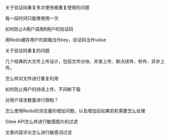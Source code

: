 关于验证码重复多次使用被重复使用的问题

每一段时间只能够使用一次



如何防止A用户调用B用户的验证码

用Redis缓存用户的邮箱当作key，验证码当作value



关于验证码重复的问题



几个经典的大文件上传设计，包括文件分块、并发上传、断点续传、秒传、异步上传。

怎么样对文件进行重复利用



如何防止用户的持续上传、不间断下载

对用户请求数量进行限制？



怎么使用Redis的浏览量的增加问题，以及增加后如果宕机需要怎么处理



Gitee API怎么样进行敏感图片的过滤



文章内容评论怎么进行敏感词过滤



